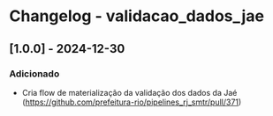 # Changelog - validacao_dados_jae

## [1.0.0] - 2024-12-30

### Adicionado

- Cria flow de materialização da validação dos dados da Jaé (https://github.com/prefeitura-rio/pipelines_rj_smtr/pull/371)
